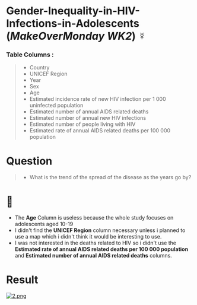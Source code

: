 # Gender-Inequality-in-HIV-Infections-in-Adolescents (_MakeOverMonday WK2_) ☿️

### Table Columns : 
> - Country
> - UNICEF Region
> - Year 
> - Sex 
> - Age
> - Estimated incidence rate of new HIV infection per 1 000 uninfected population 
> - Estimated number of annual AIDS related deaths
> - Estimated number of annual new HIV infections
> - Estimated number of people living with HIV
> - Estimated rate of annual AIDS related deaths  per 100 000 population

# Question
> -  What is the trend of the spread of the disease as the years go by? 

# 📝 
- The **Age** Column is useless because the whole study focuses on adolescents aged 10-19
- I didn't find the **UNICEF Region** column necessary unless i planned to use a map which i didn't think it would be interesting to use.
- I was not interested in the deaths related to HIV so i didn't use the **Estimated rate of annual AIDS related deaths  per 100 000 population** and **Estimated number of annual AIDS related deaths** columns.

# Result
[![2.png](https://i.postimg.cc/ZnBNBC6h/2.png)](https://postimg.cc/RJmh2CPP)
